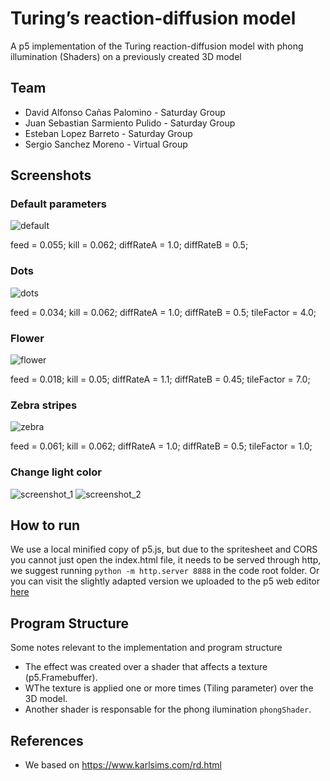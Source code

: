 # Turing’s reaction-diffusion model

A p5 implementation of the Turing reaction-diffusion model with phong illumination (Shaders) on a previously created 3D model

## Team

- David Alfonso Cañas Palomino - Saturday Group
- Juan Sebastian Sarmiento Pulido - Saturday Group
- Esteban Lopez Barreto - Saturday Group
- Sergio Sanchez Moreno - Virtual Group

## Screenshots

### Default parameters

![default](./Default.jpg)

feed = 0.055;
kill = 0.062;
diffRateA = 1.0;
diffRateB = 0.5;

### Dots

![dots](./Dots.jpg)

feed = 0.034;
kill = 0.062;
diffRateA = 1.0;
diffRateB = 0.5;
tileFactor = 4.0;

### Flower

![flower](./Flower.jpg)

feed = 0.018;
kill = 0.05;
diffRateA = 1.1;
diffRateB = 0.45;
tileFactor = 7.0;

### Zebra stripes

![zebra](./Zebra.jpg)

feed = 0.061;
kill = 0.062;
diffRateA = 1.0;
diffRateB = 0.5;
tileFactor = 1.0;

### Change light color

![screenshot_1](./Color1.jpg)
![screenshot_2](./Color2.jpg)

## How to run

We use a local minified copy of p5.js, but due to the spritesheet and CORS you cannot just open the index.html file, it needs to be served through http, we suggest running `python -m http.server 8888` in the code root folder. Or you can visit the slightly adapted version we uploaded to the p5 web editor [here](https://editor.p5js.org/jsarmientopu/full/jvvpOsLyl)

## Program Structure

Some notes relevant to the implementation and program structure

- The effect was created over a shader that affects a texture (p5.Framebuffer).
- WThe texture is applied one or more times (Tiling parameter) over the 3D model.
- Another shader is responsable for the phong ilumination `phongShader`.

## References

- We based on https://www.karlsims.com/rd.html
